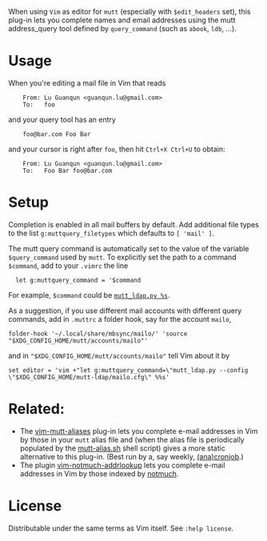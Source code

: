 When using `Vim` as editor for `mutt` (especially with `$edit_headers` set), this plug-in lets you complete names and email addresses using the mutt address_query tool defined by `query_command` (such as `abook`, `ldb`, ...).

# Usage

When you're editing a mail file in Vim that reads
```
    From: Lu Guanqun <guanqun.lu@gmail.com>
    To:   foo
```
and your query tool has an entry
```
    foo@bar.com Foo Bar
```
and your cursor is right after `foo`, then hit `Ctrl+X Ctrl+U` to obtain:
```
    From: Lu Guanqun <guanqun.lu@gmail.com>
    To:   Foo Bar foo@bar.com
```

# Setup

Completion is enabled in all mail buffers by default.
Add additional file types to the list `g:muttquery_filetypes` which defaults to `[ 'mail' ]`.

The mutt query command is automatically set to the value of the variable `$query_command` used by `mutt`.
To explicitly set the path to a command `$command`, add to your `.vimrc` the line

```vim
  let g:muttquery_command = '$command
```

For example, `$command` could be [`mutt_ldap.py %s`](https://github.com/wberrier/mutt-ldap/).

As a suggestion, if you use different mail accounts with different query commands, add in `.muttrc` a folder hook, say for the account `mailo`,

```
folder-hook '~/.local/share/mbsync/mailo/' 'source "$XDG_CONFIG_HOME/mutt/accounts/mailo"'
```

and in `"$XDG_CONFIG_HOME/mutt/accounts/mailo"` tell Vim about it by

```
set editor = 'vim +"let g:muttquery_command=\"mutt_ldap.py --config \"$XDG_CONFIG_HOME/mutt-ldap/mailo.cfg\" %%s'
```

# Related:

- The [vim-mutt-aliases](https://github.com/Konfekt/vim-mutt-aliases) plug-in lets you complete e-mail addresses in Vim by those in your `mutt` alias file and (when the alias file is periodically populated by the [mutt-alias.sh](https://github.com/Konfekt/mutt-alias.sh) shell script) gives a more static alternative to this plug-in.
(Best run by a, say weekly, [(ana)cronjob](https://konfekt.github.io/blog/2016/12/11/sane-cron-setup).)
- The plugin [vim-notmuch-addrlookup](https://github.com/Konfekt/vim-notmuch-addrlookup) lets you complete e-mail addresses in Vim by those indexed by [notmuch](https://notmuchmail.org).

# License

Distributable under the same terms as Vim itself.  See `:help license`.


